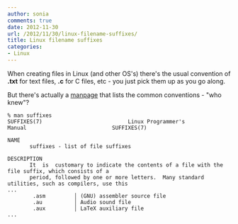 ```yaml
---
author: sonia
comments: true
date: 2012-11-30
url: /2012/11/30/linux-filename-suffixes/
title: Linux filename suffixes
categories:
- Linux
---
```


When creating files in Linux (and other OS's) there's the usual convention of **.txt** for text files, **.c** for C files, etc - you just pick them up as you go along.

But there's actually a [manpage](https://www.kernel.org/doc/man-pages/online/pages/man7/suffixes.7.html) that lists the common conventions - "who knew"?

    
    % man suffixes
    SUFFIXES(7)                           Linux Programmer's Manual                           SUFFIXES(7)
    
    NAME
           suffixes - list of file suffixes
    
    DESCRIPTION
           It  is  customary to indicate the contents of a file with the file suffix, which consists of a
           period, followed by one or more letters.  Many standard utilities, such as compilers, use this
    ...
            .asm         │ (GNU) assembler source file
            .au          │ Audio sound file
            .aux         │ LaTeX auxiliary file
    ...
